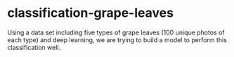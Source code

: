 # classification-grape-leaves
Using a data set including five types of grape leaves (100 unique photos of each type) and deep learning, we are trying to build a model to perform this classification well.
